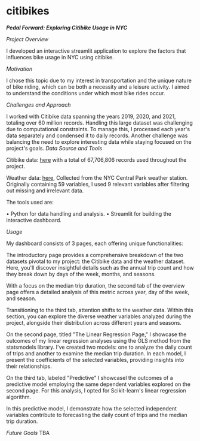 # citibikes

***Pedal Forward: Exploring Citibike Usage in NYC***

*Project Overview*

I developed an interactive streamlit application to explore the factors that influences bike usage in NYC using citibike.

*Motivation*

I chose this topic due to my interest in transportation and the unique nature of bike riding, which can be both a necessity and a leisure activity. I aimed to understand the conditions under which most bike rides occur.

*Challenges and Approach*

I worked with Citibike data spanning the years 2019, 2020, and 2021, totaling over 60 million records. Handling this large dataset was challenging due to computational constraints. To manage this, I processed each year's data separately and condensed it to daily records. Another challenge was balancing the need to explore interesting data while staying focused on the project's goals.
*Data Source and Tools*

Citibike data: [here](https://s3.amazonaws.com/tripdata/index.html) with a total of 67,706,806 records used throughout the project.

Weather data: [here](https://www.ncei.noaa.gov/access/search/data-search/daily-summaries?bbox=40.963,-74.257,40.463,-73.757&startDate=2019-01-01T00:00:00&endDate=2022-12-31T23:59:59), Collected from the NYC Central Park weather station. Originally containing 59 variables, I used 9 relevant variables after filtering out missing and irrelevant data. 

The tools used are:

• Python for data handling and analysis.
• Streamlit for building the interactive dashboard.

*Usage*

My dashboard consists of 3 pages, each offering unique functionalities:

The introductory page provides a comprehensive breakdown of the two datasets pivotal to my project: the Citibike data and the weather dataset. Here, you'll discover insightful details such as the annual trip count and how they break down by days of the week, months, and seasons. 

With a focus on the median trip duration, the second tab of the overview page offers a detailed analysis of this metric across year, day of the week, and season.

Transitioning to the third tab, attention shifts to the weather data. Within this section, you can explore the diverse weather variables analyzed during the project, alongside their distribution across different years and seasons.

On the second page, titled "The Linear Regression Page," I showcase the outcomes of my linear regression analyses using the OLS method from the statsmodels library. I've created two models: one to analyze the daily count of trips and another to examine the median trip duration. In each model, I present the coefficients of the selected variables, providing insights into their relationships.

On the third tab, labeled "Predictive" I showcasel the outcomes of a predictive model employing the same dependent variables explored on the second page. For this analysis, I opted for Scikit-learn's linear regression algorithm.

In this predictive model, I demonstrate how the selected independent variables contribute to forecasting the daily count of trips and the median trip duration.

*Future Goals*
TBA
